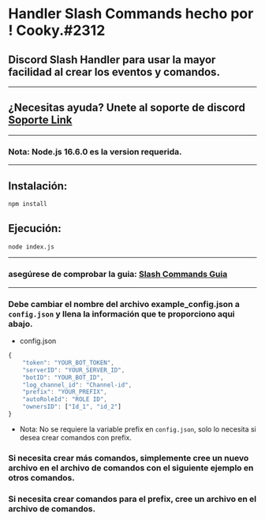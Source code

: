# Handler Slash Commands hecho por ! Cooky.#2312

## Discord Slash Handler para usar la mayor facilidad al crear los eventos y comandos.
---
## ¿Necesitas ayuda? Unete al soporte de discord [Soporte Link](https://discord.gg/dfZaHBwptB)

---
### Nota: Node.js 16.6.0 es la version requerida.
---

## Instalación:

```sh
npm install
```
## Ejecución:

```sh
node index.js
```
---
### asegúrese de comprobar la guia: [Slash Commands Guia](https://discordjs.guide/interactions/slash-commands.html#registering-slash-commands)
---
### Debe cambiar el nombre del archivo example_config.json a `config.json` y llena la información que te proporciono aqui abajo.

- config.json
```js
{
    "token": "YOUR_BOT_TOKEN",
    "serverID": "YOUR_SERVER_ID",
    "botID": "YOUR_BOT_ID",
    "log_channel_id": "Channel-id",
    "prefix": "YOUR_PREFIX",
    "autoRoleId": "ROLE ID",
    "ownersID": ["Id_1", "id_2"]
}
```
- Nota: No se requiere la variable prefix en `config.json`, solo lo necesita si desea crear comandos con prefix.

### Si necesita crear más comandos, simplemente cree un nuevo archivo en el archivo de comandos con el siguiente ejemplo en otros comandos.

### Si necesita crear comandos para el prefix, cree un archivo en el archivo de comandos.
